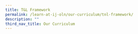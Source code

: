 ```yaml
---
title: T&L Framework
permalink: /learn-at-ij-oln/our-curriculum/tnl-framework/
description: ""
third_nav_title: Our Curriculum
---
```

